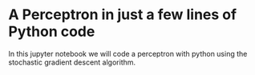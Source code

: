 # A Perceptron in just a few lines of Python code

In this jupyter notebook we will code a perceptron with python using the stochastic gradient descent algorithm.
